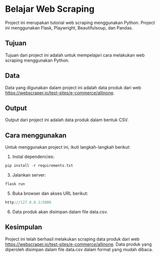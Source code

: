 # Belajar Web Scraping

Project ini merupakan tutorial web scraping menggunakan Python. Project ini menggunakan Flask, Playwright, Beautifulsoup, dan Pandas.

## Tujuan

Tujuan dari project ini adalah untuk mempelajari cara melakukan web scraping menggunakan Python.

## Data

Data yang digunakan dalam project ini adalah data produk dari web https://webscraper.io/test-sites/e-commerce/allinone.

## Output

Output dari project ini adalah data produk dalam bentuk CSV.

## Cara menggunakan

Untuk menggunakan project ini, ikuti langkah-langkah berikut:

1. Instal dependencies:
```python
pip install -r requirements.txt
```
3. Jalankan server:
```python
flask run
```
5. Buka browser dan akses URL berikut:
```python
http://127.0.0.1:5000
```
6. Data produk akan disimpan dalam file data.csv.

## Kesimpulan

Project ini telah berhasil melakukan scraping data produk dari web https://webscraper.io/test-sites/e-commerce/allinone. Data produk yang diperoleh disimpan dalam file data.csv dalam format yang mudah dibaca.

